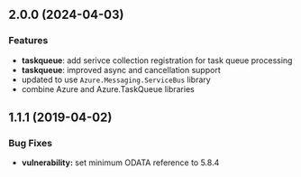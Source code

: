 ## 2.0.0 (2024-04-03)


### Features

* **taskqueue**: add serivce collection registration for task queue processing
* **taskqueue**: improved async and cancellation support
* updated to use `Azure.Messaging.ServiceBus` library
* combine Azure and Azure.TaskQueue libraries



## 1.1.1 (2019-04-02)


### Bug Fixes

* **vulnerability:** set minimum ODATA reference to 5.8.4



